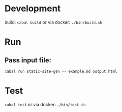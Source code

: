 # Development
build: `cabal build` or via docker: `./bin/build.sh`

# Run
## Pass input file:
`cabal run static-site-gen -- example.md output.html`

# Test
`cabal test` or via docker: `./bin/test.sh`
